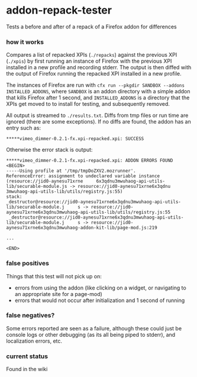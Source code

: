addon-repack-tester
===================

Tests a before and after of a repack of a Firefox addon for differences

### how it works

Compares a list of repacked XPIs (`./repacks`) against the previous XPI (`./xpis`) by first running an instance of Firefox with the previous XPI installed in a new profile and recording stderr. The output is then diffed with the output of Firefox running the repacked XPI installed in a new profile.

The instances of Firefox are run with `cfx run --pkgdir SANDBOX --addons INSTALLED_ADDONS`, where `SANDBOX` is an addon directory with a simple addon that kills Firefox after 1 second, and `INSTALLED_ADDONS` is a directory that the XPIs get moved to to install for testing, and subsequently removed.

All output is streamed to `./results.txt`. Diffs from tmp files or run time are ignored (there are some exceptions). If no diffs are found, the addon has an entry such as:

```
*****vimeo_dimmer-0.2.1-fx.xpi-repacked.xpi: SUCCESS
```

Otherwise the error stack is output:

```
*****vimeo_dimmer-0.2.1-fx.xpi-repacked.xpi: ADDON ERRORS FOUND 
<BEGIN>
-----Using profile at '/tmp/tmpDoZXV2.mozrunner'.
ReferenceError: assignment to undeclared variable instance (resource://jid0-aynesu71xrne     6x3qdnu3mwuhaog-api-utils-lib/securable-module.js -> resource://jid0-aynesu71xrne6x3qdnu     3mwuhaog-api-utils-lib/utils/registry.js:55)
stack:
_destructor@resource://jid0-aynesu71xrne6x3qdnu3mwuhaog-api-utils-lib/securable-module.j     s -> resource://jid0-aynesu71xrne6x3qdnu3mwuhaog-api-utils-lib/utils/registry.js:55
 _destructor@resource://jid0-aynesu71xrne6x3qdnu3mwuhaog-api-utils-lib/securable-module.j     s -> resource://jid0-aynesu71xrne6x3qdnu3mwuhaog-addon-kit-lib/page-mod.js:219

...

<END>
 ```

### false positives

Things that this test will not pick up on:

* errors from using the addon (like clicking on a widget, or navigating to an appropriate site for a page-mod)
* errors that would not occur after initialization and 1 second of running

### false negatives?

Some errors reported are seen as a failure, although these could just be console logs or other debugging (as its all being piped to stderr), and localization errors, etc.

### current status
Found in the wiki
